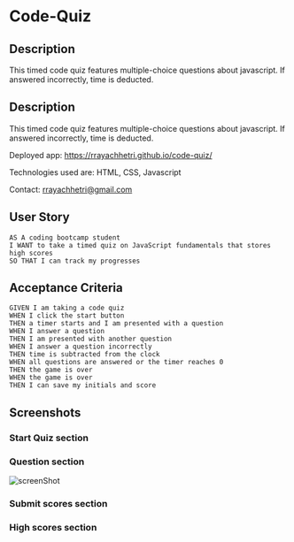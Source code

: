 # Code-Quiz



## Description
This timed code quiz features multiple-choice questions about javascript. If answered incorrectly, time is deducted. 



## Description
This timed code quiz features multiple-choice questions about javascript. If answered incorrectly, time is deducted. 

Deployed app: https://rrayachhetri.github.io/code-quiz/

Technologies used are: HTML, CSS, Javascript

Contact: rrayachhetri@gmail.com

## User Story

```
AS A coding bootcamp student
I WANT to take a timed quiz on JavaScript fundamentals that stores high scores
SO THAT I can track my progresses
```

## Acceptance Criteria

```
GIVEN I am taking a code quiz
WHEN I click the start button
THEN a timer starts and I am presented with a question
WHEN I answer a question
THEN I am presented with another question
WHEN I answer a question incorrectly
THEN time is subtracted from the clock
WHEN all questions are answered or the timer reaches 0
THEN the game is over
WHEN the game is over
THEN I can save my initials and score
```

## Screenshots

### Start Quiz section

### Question section
<img alt=screenShot  href="">

### Submit scores section


### High scores section



